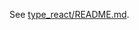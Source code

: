 See [type_react/README.md](https://github.com/cdfq152313/type_react/blob/master/type_react/README.md).
